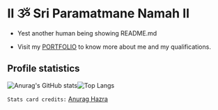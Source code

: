 # II ૐ Sri Paramatmane Namah II

*  Yest another human being showing README.md

*  Visit my [PORTFOLIO](https://s01k.github.io) to know more about me and my qualifications.


## Profile statistics

![Anurag's GitHub stats](https://github-readme-stats.vercel.app/api?username=s01k&theme=flag-india&show_icons=true&hide_border=true)![Top Langs](https://github-readme-stats.vercel.app/api/top-langs/?username=s01k&layout=compact&hide_border=true)

`Stats card credits:` [Anurag Hazra](https://github.com/anuraghazra/github-readme-stats)
